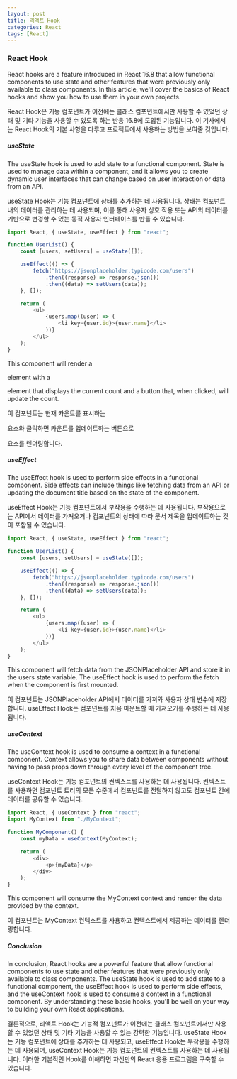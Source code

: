 ```yaml
---
layout: post
title: 리액트 Hook
categories: React
tags: [React]
---
```


### React Hook

React hooks are a feature introduced in React 16.8 that allow functional components to use state and other features that were previously only available to class components. In this article, we'll cover the basics of React hooks and show you how to use them in your own projects.

React Hook은 기능 컴포넌트가 이전에는 클래스 컴포넌트에서만 사용할 수 있었던 상태 및 기타 기능을 사용할 수 있도록 하는 반응 16.8에 도입된 기능입니다. 이 기사에서는 React Hook의 기본 사항을 다루고 프로젝트에서 사용하는 방법을 보여줄 것입니다.

##### useState

The useState hook is used to add state to a functional component. State is used to manage data within a component, and it allows you to create dynamic user interfaces that can change based on user interaction or data from an API.

useState Hook는 기능 컴포넌트에 상태를 추가하는 데 사용됩니다. 상태는 컴포넌트 내의 데이터를 관리하는 데 사용되며, 이를 통해 사용자 상호 작용 또는 API의 데이터를 기반으로 변경할 수 있는 동적 사용자 인터페이스를 만들 수 있습니다.

```javascript
import React, { useState, useEffect } from "react";

function UserList() {
	const [users, setUsers] = useState([]);

	useEffect(() => {
		fetch("https://jsonplaceholder.typicode.com/users")
			.then((response) => response.json())
			.then((data) => setUsers(data));
	}, []);

	return (
		<ul>
			{users.map((user) => (
				<li key={user.id}>{user.name}</li>
			))}
		</ul>
	);
}
```

This component will render a <div> element with a <p> element that displays the current count and a button that, when clicked, will update the count.

이 컴포넌트는 현재 카운트를 표시하는 <p> 요소와 클릭하면 카운트를 업데이트하는 버튼으로 <div> 요소를 렌더링합니다.

##### useEffect

The useEffect hook is used to perform side effects in a functional component. Side effects can include things like fetching data from an API or updating the document title based on the state of the component.

useEffect Hook는 기능 컴포넌트에서 부작용을 수행하는 데 사용됩니다. 부작용으로는 API에서 데이터를 가져오거나 컴포넌트의 상태에 따라 문서 제목을 업데이트하는 것이 포함될 수 있습니다.

```javascript
import React, { useState, useEffect } from "react";

function UserList() {
	const [users, setUsers] = useState([]);

	useEffect(() => {
		fetch("https://jsonplaceholder.typicode.com/users")
			.then((response) => response.json())
			.then((data) => setUsers(data));
	}, []);

	return (
		<ul>
			{users.map((user) => (
				<li key={user.id}>{user.name}</li>
			))}
		</ul>
	);
}
```

This component will fetch data from the JSONPlaceholder API and store it in the users state variable. The useEffect hook is used to perform the fetch when the component is first mounted.

이 컴포넌트는 JSONPlaceholder API에서 데이터를 가져와 사용자 상태 변수에 저장합니다. useEffect Hook는 컴포넌트를 처음 마운트할 때 가져오기를 수행하는 데 사용됩니다.

##### useContext

The useContext hook is used to consume a context in a functional component. Context allows you to share data between components without having to pass props down through every level of the component tree.

useContext Hook는 기능 컴포넌트의 컨텍스트를 사용하는 데 사용됩니다. 컨텍스트를 사용하면 컴포넌트 트리의 모든 수준에서 컴포넌트를 전달하지 않고도 컴포넌트 간에 데이터를 공유할 수 있습니다.

```javascript
import React, { useContext } from "react";
import MyContext from "./MyContext";

function MyComponent() {
	const myData = useContext(MyContext);

	return (
		<div>
			<p>{myData}</p>
		</div>
	);
}
```

This component will consume the MyContext context and render the data provided by the context.

이 컴포넌트는 MyContext 컨텍스트를 사용하고 컨텍스트에서 제공하는 데이터를 렌더링합니다.

##### Conclusion

In conclusion, React hooks are a powerful feature that allow functional components to use state and other features that were previously only available to class components. The useState hook is used to add state to a functional component, the useEffect hook is used to perform side effects, and the useContext hook is used to consume a context in a functional component. By understanding these basic hooks, you'll be well on your way to building your own React applications.

결론적으로, 리액트 Hook는 기능적 컴포넌트가 이전에는 클래스 컴포넌트에서만 사용할 수 있었던 상태 및 기타 기능을 사용할 수 있는 강력한 기능입니다. useState Hook는 기능 컴포넌트에 상태를 추가하는 데 사용되고, useEffect Hook는 부작용을 수행하는 데 사용되며, useContext Hook는 기능 컴포넌트의 컨텍스트를 사용하는 데 사용됩니다. 이러한 기본적인 Hook를 이해하면 자신만의 React 응용 프로그램을 구축할 수 있습니다.
